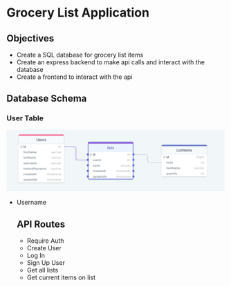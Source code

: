 <h1>Grocery List Application</h1>
<h2>Objectives</h2>
<ul>
    <li> Create a SQL database for grocery list items </li>
    <li> Create an express backend to make api calls and interact with the database </li>
    <li>Create a frontend to interact with the api </li>
</ul>
<h2> Database Schema </h2>
<h3> User Table </h3>
    <img src='images/groceryListSchema.img'></img>
<ul>
  <li> Username </li>
<h2>API Routes</h2>
<ul>
    <li>Require Auth</li>
    <li>Create User</li>
    <li>Log In</li>
    <li>Sign Up User</li>
    <li>Get all lists</li>
    <li>Get current items on list</li>


</ul>
